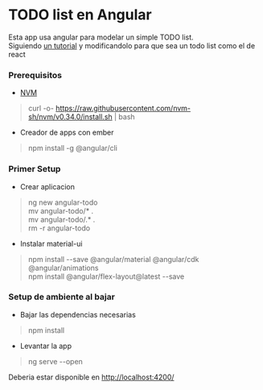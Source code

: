 # TODO list en Angular

Esta app usa angular para modelar un simple TODO list.  
Siguiendo [un tutorial](https://www.sitepoint.com/ultimate-angular-cli-reference/)
y modificandolo para que sea un todo list como el de react

### Prerequisitos
- [NVM](https://github.com/nvm-sh/nvm)
> curl -o- https://raw.githubusercontent.com/nvm-sh/nvm/v0.34.0/install.sh | bash  

- Creador de apps con ember
> npm install -g @angular/cli

### Primer Setup 

- Crear aplicacion 
> ng new angular-todo   
> mv angular-todo/* .    
> mv angular-todo/.* .  
> rm -r angular-todo

- Instalar material-ui  
> npm install --save @angular/material @angular/cdk @angular/animations  
> npm install @angular/flex-layout@latest --save  
  
  
### Setup de ambiente al bajar

- Bajar las dependencias necesarias
> npm install

- Levantar la app
> ng serve --open

Deberia estar disponible en [http://localhost:4200/](http://localhost:4200/)
